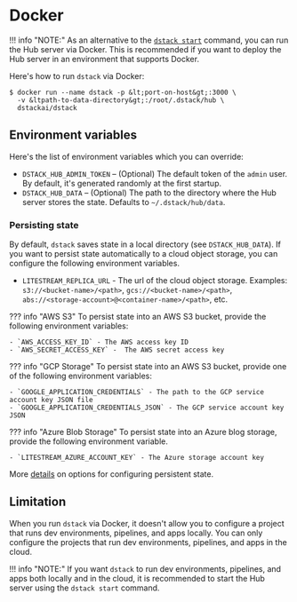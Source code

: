 # Docker

!!! info "NOTE:"
    As an alternative to the [`dstack start`](../reference/cli/start.md) command, 
    you can run the Hub server via Docker. This is recommended if you want to deploy the Hub server in an environment that
    supports Docker.

Here's how to run `dstack` via Docker:

<div class="termy">

```shell
$ docker run --name dstack -p &lt;port-on-host&gt;:3000 \ 
  -v &ltpath-to-data-directory&gt;:/root/.dstack/hub \
  dstackai/dstack
```

</div>

## Environment variables

Here's the list of environment variables which you can override:

- `DSTACK_HUB_ADMIN_TOKEN` – (Optional) The default token of the `admin` user. By default, it's generated randomly
  at the first startup.
- `DSTACK_HUB_DATA` – (Optional) The path to the directory where the Hub server stores the state. Defaults to `~/.dstack/hub/data`.

### Persisting state

By default, `dstack` saves state in a local directory (see `DSTACK_HUB_DATA`).
If you want to persist state automatically to a cloud object storage, you can configure the following environment
variables.

- `LITESTREAM_REPLICA_URL` - The url of the cloud object storage.
  Examples: `s3://<bucket-name>/<path>`, `gcs://<bucket-name>/<path>`, `abs://<storage-account>@<container-name>/<path>`, etc.

??? info "AWS S3"
    To persist state into an AWS S3 bucket, provide the following environment variables:

    - `AWS_ACCESS_KEY_ID` - The AWS access key ID
    - `AWS_SECRET_ACCESS_KEY` -  The AWS secret access key

??? info "GCP Storage"
    To persist state into an AWS S3 bucket, provide one of the following environment variables:

    - `GOOGLE_APPLICATION_CREDENTIALS` - The path to the GCP service account key JSON file
    - `GOOGLE_APPLICATION_CREDENTIALS_JSON` - The GCP service account key JSON

??? info "Azure Blob Storage"
    To persist state into an Azure blog storage, provide the following environment variable.

    - `LITESTREAM_AZURE_ACCOUNT_KEY` - The Azure storage account key

More [details](https://litestream.io/guides/) on options for configuring persistent state.

## Limitation

When you run `dstack` via Docker, it doesn't allow you to configure a project that runs dev environments, pipelines, and apps locally.
You can only configure the projects that run dev environments, pipelines, and apps in the cloud. 

!!! info "NOTE:"
    If you want `dstack` to run dev environments,
    pipelines, and apps both locally and in the cloud, it is recommended to start the Hub server using the `dstack start` command.